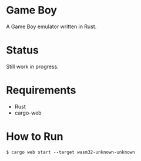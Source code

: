 # Game Boy
A Game Boy emulator written in Rust.

# Status
Still work in progress.

# Requirements
- Rust
- cargo-web

# How to Run
```
$ cargo web start --target wasm32-unknown-unknown
```
